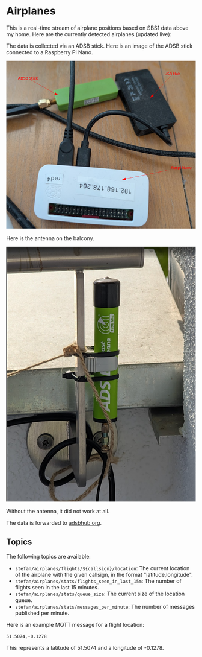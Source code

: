 # Airplanes

This is a real-time stream of airplane positions based on SBS1 data above my home. Here are the 
currently detected airplanes (updated live):

<WorldMap>
 <Markers topic="stefan/airplanes/flights/+/location" />
</WorldMap>

The data is collected via an ADSB stick. Here is an image of the ADSB stick connected
to a Raspberry Pi Nano.

![ADSB Stick, Raspberry Pi](airplanes1.png)

Here is the antenna on the balcony.

![Antenna](airplanes2.png)

Without the antenna, it did not work at all.

The data is forwarded to [adsbhub.org](adsbhub.org).

## Topics

The following topics are available:

- `stefan/airplanes/flights/${callsign}/location`: The current location of the airplane with the given callsign, in the format "latitude,longitude".
- `stefan/airplanes/stats/flights_seen_in_last_15m`: The number of flights seen in the last 15 minutes.
- `stefan/airplanes/stats/queue_size`: The current size of the location queue.
- `stefan/airplanes/stats/messages_per_minute`: The number of messages published per minute.

Here is an example MQTT message for a flight location:

```
51.5074,-0.1278
```

This represents a latitude of 51.5074 and a longitude of -0.1278.

